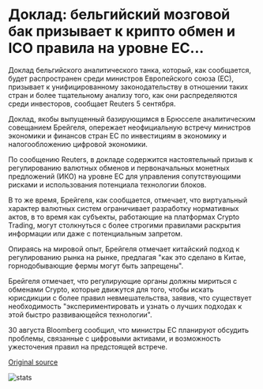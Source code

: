 # Доклад: бельгийский мозговой бак призывает к крипто обмен и ICO правила на уровне ЕС...

Доклад бельгийского аналитического танка, который, как сообщается, будет распространен среди министров Европейского союза (ЕС), призывает к унифицированному законодательству в отношении таких стран и более тщательному анализу того, как они распределяются среди инвесторов, сообщает Reuters 5 сентября.

Доклад, якобы выпущенный базирующимся в Брюсселе аналитическим совещанием Брейгеля, опережает неофициальную встречу министров экономики и финансов стран ЕС по инвестициям в экономику и налогообложению цифровой экономики.

По сообщению Reuters, в докладе содержится настоятельный призыв к регулированию валютных обменов и первоначальных монетных предложений (ИКО) на уровне ЕС для управления сопутствующими рисками и использования потенциала технологии блоков.

В то же время, Брейгеля, как сообщается, отмечает, что виртуальный характер валютных систем ограничивает разработку нормативных актов, в то время как субъекты, работающие на платформах Crypto Trading, могут столкнуться с более строгими правилами раскрытия информации или даже с потенциальным запретом.

Опираясь на мировой опыт, Брейгеля отмечает китайский подход к регулированию рынка на рынке, предлагая "как это сделано в Китае, горнодобывающие фермы могут быть запрещены".

Брейгеля отмечает, что регулирующие органы должны мириться с обменами Crypto, которые движутся для того, чтобы искать юрисдикции с более правил невмешательства, заявив, что существует необходимость "экспериментировать и узнать о лучших подходах к этой быстро развивающейся технологии".

30 августа Bloomberg сообщил, что министры ЕС планируют обсудить проблемы, связанные с цифровыми активами, и возможность ужесточения правил на предстоящей встрече.

[Original source](https://cointelegraph.com/news/report-belgian-think-tank-calls-for-crypto-exchange-and-ico-regulations-at-eu-level)

![stats](https://c.statcounter.com/11760860/0/a89fa40b/1/ "stats")